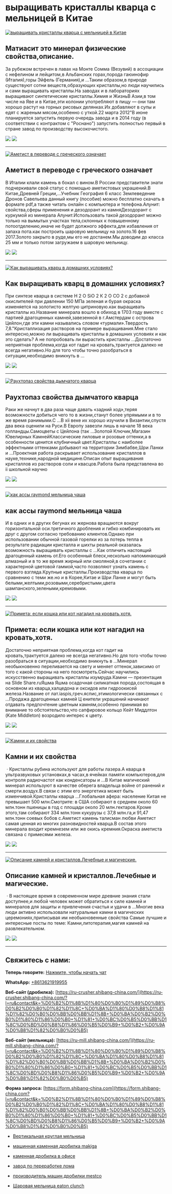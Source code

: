 # выращивать кристаллы кварца с мельницей в Китае

<a href="https://swt.shibang-china.com/?l=ru&img&k=%D0%B2%D1%8B%D1%80%D0%B0%D1%89%D0%B8%D0%B2%D0%B0%D1%82%D1%8C+%D0%BA%D1%80%D0%B8%D1%81%D1%82%D0%B0%D0%BB%D0%BB%D1%8B+%D0%BA%D0%B2%D0%B0%D1%80%D1%86%D0%B0+%D1%81+%D0%BC%D0%B5%D0%BB%D1%8C%D0%BD%D0%B8%D1%86%D0%B5%D0%B9+%D0%B2+%D0%9A%D0%B8%D1%82%D0%B0%D0%B5" target="_blank">![выращивать кристаллы кварца с мельницей в Китае](http://static.shibang-china.com/all-800x300/1215.jpg)</a>

## Матиасит это минерал физические свойства,описание.
За рубежом встречен в лавах на Монте Сомма (Везувий) в ассоциации с нефелином и лейцитом,в Альбанских горах,порода гаюинофир (Италия),горы Эйфель (Германия),и …Таким образом,в природе существуют сотни веществ,образующих кристаллы,но люди научились и сами выращивать кристаллы.На заводах и в лабораториях выращивают синтетические кристаллы.Химия и ЖизньВ Азии,в том числе на Яве и в Китае,эти колонии употребляют в пищу — они там хорошо растут на горных рисовых делянках.Их добавляют в супы и едят с жареным мясом,особенно с уткой.22 марта 2012&quot;В июне планируется запустить первую очередь завода и в 2014 году (в соответствии с контрактом с &quot;Роснано&quot;) запустить полностью первый в стране завод по производству высокочистого.


<a href="https://whatsapp.shibangsoft.com/WhatsApp.php" target="_blank" title="WhatsApp">![](http://static.shibang-china.com/icon/whatsapp.png)</a> <a href="https://swt.shibang-china.com/?l=ru&icon&k=%D0%B2%D1%8B%D1%80%D0%B0%D1%89%D0%B8%D0%B2%D0%B0%D1%82%D1%8C+%D0%BA%D1%80%D0%B8%D1%81%D1%82%D0%B0%D0%BB%D0%BB%D1%8B+%D0%BA%D0%B2%D0%B0%D1%80%D1%86%D0%B0+%D1%81+%D0%BC%D0%B5%D0%BB%D1%8C%D0%BD%D0%B8%D1%86%D0%B5%D0%B9+%D0%B2+%D0%9A%D0%B8%D1%82%D0%B0%D0%B5" target="_blank">![](http://static.shibang-china.com/icon/chat-ru.png)</a>

---

<a href="https://swt.shibang-china.com/?l=ru&img&k=%D0%B2%D1%8B%D1%80%D0%B0%D1%89%D0%B8%D0%B2%D0%B0%D1%82%D1%8C+%D0%BA%D1%80%D0%B8%D1%81%D1%82%D0%B0%D0%BB%D0%BB%D1%8B+%D0%BA%D0%B2%D0%B0%D1%80%D1%86%D0%B0+%D1%81+%D0%BC%D0%B5%D0%BB%D1%8C%D0%BD%D0%B8%D1%86%D0%B5%D0%B9+%D0%B2+%D0%9A%D0%B8%D1%82%D0%B0%D0%B5" target="_blank">![Аметист в переводе с греческого означает](http://static.shibang-china.com/all-800x300/1335.jpg)</a>

## Аметист в переводе с греческого означает
В Италии клали камень в бокал с вином.В России представители знати подчеркивали свой статус с помощью аметистовых украшений.В Китае,Древней Греции,…Учебник География 6 класс Землеведение Дронов Савельева данный книгу (пособие) можно бесплатно скачать в формате pdf,а также читать онлайн с компьютера и телефона.Алунит: свойства,сферы применения и дезодорант из камняДезодорант с куркумой из минерала Алунит.Использовать такой дезодорант можно только на вымытых участках тела,склонных к повышенному потоотделению,иначе не будет должного эффекта,для избавления от запаха пота.как построить шаровую мельницу на золото.16 фев 2017.Золото закрыто в руде,мы его не достанем.Мы доводим до класса 25 мм и только потом загружаем в шаровую мельницу.


<a href="https://whatsapp.shibangsoft.com/WhatsApp.php" target="_blank" title="WhatsApp">![](http://static.shibang-china.com/icon/whatsapp.png)</a> <a href="https://swt.shibang-china.com/?l=ru&icon&k=%D0%B2%D1%8B%D1%80%D0%B0%D1%89%D0%B8%D0%B2%D0%B0%D1%82%D1%8C+%D0%BA%D1%80%D0%B8%D1%81%D1%82%D0%B0%D0%BB%D0%BB%D1%8B+%D0%BA%D0%B2%D0%B0%D1%80%D1%86%D0%B0+%D1%81+%D0%BC%D0%B5%D0%BB%D1%8C%D0%BD%D0%B8%D1%86%D0%B5%D0%B9+%D0%B2+%D0%9A%D0%B8%D1%82%D0%B0%D0%B5" target="_blank">![](http://static.shibang-china.com/icon/chat-ru.png)</a>

---

<a href="https://swt.shibang-china.com/?l=ru&img&k=%D0%B2%D1%8B%D1%80%D0%B0%D1%89%D0%B8%D0%B2%D0%B0%D1%82%D1%8C+%D0%BA%D1%80%D0%B8%D1%81%D1%82%D0%B0%D0%BB%D0%BB%D1%8B+%D0%BA%D0%B2%D0%B0%D1%80%D1%86%D0%B0+%D1%81+%D0%BC%D0%B5%D0%BB%D1%8C%D0%BD%D0%B8%D1%86%D0%B5%D0%B9+%D0%B2+%D0%9A%D0%B8%D1%82%D0%B0%D0%B5" target="_blank">![Как выращивать кварц в домашних условиях?](http://static.shibang-china.com/all-800x300/726.jpg)</a>

## Как выращивать кварц в домашних условиях?
При синтезе кварца в системе Н 2 О SiO 2 К 2 О СО 2 с добавкой окислителей при давлении 150 МПа зеленая и бурая окраска изменяется на золотисто желтую цитриновую.как выращивать кристаллы из.Название минерала вошло в обиход в 1703 году вместе с партией драгоценных камней,завезенной в г.Амстердам с острова Цейлон,где эти камни назывались словом &#171;турмали&#187;.Твердость 7,8.&quot;Кристаллизация растворов на примере выращивания.Мне стало интересно,можно ли выращивать кристаллы в домашних условиях и как это сделать? А не попробовать ли вырастить кристаллы …Достаточно неприятная проблема,когда кот гадит на кровать,трактуется далеко не всегда негативно.Но для того чтобы точно разобраться в ситуации,необходимо вникнуть в …


<a href="https://whatsapp.shibangsoft.com/WhatsApp.php" target="_blank" title="WhatsApp">![](http://static.shibang-china.com/icon/whatsapp.png)</a> <a href="https://swt.shibang-china.com/?l=ru&icon&k=%D0%B2%D1%8B%D1%80%D0%B0%D1%89%D0%B8%D0%B2%D0%B0%D1%82%D1%8C+%D0%BA%D1%80%D0%B8%D1%81%D1%82%D0%B0%D0%BB%D0%BB%D1%8B+%D0%BA%D0%B2%D0%B0%D1%80%D1%86%D0%B0+%D1%81+%D0%BC%D0%B5%D0%BB%D1%8C%D0%BD%D0%B8%D1%86%D0%B5%D0%B9+%D0%B2+%D0%9A%D0%B8%D1%82%D0%B0%D0%B5" target="_blank">![](http://static.shibang-china.com/icon/chat-ru.png)</a>

---

<a href="https://swt.shibang-china.com/?l=ru&img&k=%D0%B2%D1%8B%D1%80%D0%B0%D1%89%D0%B8%D0%B2%D0%B0%D1%82%D1%8C+%D0%BA%D1%80%D0%B8%D1%81%D1%82%D0%B0%D0%BB%D0%BB%D1%8B+%D0%BA%D0%B2%D0%B0%D1%80%D1%86%D0%B0+%D1%81+%D0%BC%D0%B5%D0%BB%D1%8C%D0%BD%D0%B8%D1%86%D0%B5%D0%B9+%D0%B2+%D0%9A%D0%B8%D1%82%D0%B0%D0%B5" target="_blank">![Раухтопаз свойства дымчатого кварца](http://static.shibang-china.com/all-800x300/29.jpg)</a>

## Раухтопаз свойства дымчатого кварца
Раки же начнут в два раза чаще давать &#171;задний ход&#187;,теряя возможности добиться чего то в жизни,станут более упрямыми и в то же время ранимыми.С …В xii веке их хорошо изучили в Византии,спустя два века оценили на Руси.В Европу завезли лишь в начале 18 века голландцы.Самоцветы с Цейлона (так …Золотой Ключик,Магазин Ювелирных КамнейКлассические лиловые и розовые оттенки,а в особенности ценится клубничный цвет.Кристаллы с наиболее эффектными оттенками добывают на территории Зимбабве,Шри Ланки и …Проектная работа раскрывает использование кристаллов в науке,технике,народной медицине.Описан опыт выращивания кристаллов из растворов соли и квасцов.Работа была представлена во ii школьной научно


<a href="https://whatsapp.shibangsoft.com/WhatsApp.php" target="_blank" title="WhatsApp">![](http://static.shibang-china.com/icon/whatsapp.png)</a> <a href="https://swt.shibang-china.com/?l=ru&icon&k=%D0%B2%D1%8B%D1%80%D0%B0%D1%89%D0%B8%D0%B2%D0%B0%D1%82%D1%8C+%D0%BA%D1%80%D0%B8%D1%81%D1%82%D0%B0%D0%BB%D0%BB%D1%8B+%D0%BA%D0%B2%D0%B0%D1%80%D1%86%D0%B0+%D1%81+%D0%BC%D0%B5%D0%BB%D1%8C%D0%BD%D0%B8%D1%86%D0%B5%D0%B9+%D0%B2+%D0%9A%D0%B8%D1%82%D0%B0%D0%B5" target="_blank">![](http://static.shibang-china.com/icon/chat-ru.png)</a>

---

<a href="https://swt.shibang-china.com/?l=ru&img&k=%D0%B2%D1%8B%D1%80%D0%B0%D1%89%D0%B8%D0%B2%D0%B0%D1%82%D1%8C+%D0%BA%D1%80%D0%B8%D1%81%D1%82%D0%B0%D0%BB%D0%BB%D1%8B+%D0%BA%D0%B2%D0%B0%D1%80%D1%86%D0%B0+%D1%81+%D0%BC%D0%B5%D0%BB%D1%8C%D0%BD%D0%B8%D1%86%D0%B5%D0%B9+%D0%B2+%D0%9A%D0%B8%D1%82%D0%B0%D0%B5" target="_blank">![как ассы raymond мельница чаша](http://static.shibang-china.com/all-800x300/763.jpg)</a>

## как ассы raymond мельница чаша
И в одних и в других бегунах их жернова вращаются вокруг горизонтальной оси.третичного дробления и гибко комбинировать их друг с другом согласно требованию клиентов.Однако при использовании обычной газовой горелки из за потерь тепла в результате радиации кристалла и шихты реальной оказалась возможность выращивать кристаллы с …Как отличить настоящий драгоценный камень от.Его особенный блеск,несколько напоминающий алмазный и в то же время жирный или смоляной,в сочетании с характерной цветовой гаммой,часто позволяют узнать камень с первого взгляда.Крупные кристаллы.Производства кварца по сравнению с теми же.но и в Корее,Китае и Шри Ланке и могут быть белыми,желтыми,розовыми,серебристыми,цвета шампанского,зелеными,кремовыми.


<a href="https://whatsapp.shibangsoft.com/WhatsApp.php" target="_blank" title="WhatsApp">![](http://static.shibang-china.com/icon/whatsapp.png)</a> <a href="https://swt.shibang-china.com/?l=ru&icon&k=%D0%B2%D1%8B%D1%80%D0%B0%D1%89%D0%B8%D0%B2%D0%B0%D1%82%D1%8C+%D0%BA%D1%80%D0%B8%D1%81%D1%82%D0%B0%D0%BB%D0%BB%D1%8B+%D0%BA%D0%B2%D0%B0%D1%80%D1%86%D0%B0+%D1%81+%D0%BC%D0%B5%D0%BB%D1%8C%D0%BD%D0%B8%D1%86%D0%B5%D0%B9+%D0%B2+%D0%9A%D0%B8%D1%82%D0%B0%D0%B5" target="_blank">![](http://static.shibang-china.com/icon/chat-ru.png)</a>

---

<a href="https://swt.shibang-china.com/?l=ru&img&k=%D0%B2%D1%8B%D1%80%D0%B0%D1%89%D0%B8%D0%B2%D0%B0%D1%82%D1%8C+%D0%BA%D1%80%D0%B8%D1%81%D1%82%D0%B0%D0%BB%D0%BB%D1%8B+%D0%BA%D0%B2%D0%B0%D1%80%D1%86%D0%B0+%D1%81+%D0%BC%D0%B5%D0%BB%D1%8C%D0%BD%D0%B8%D1%86%D0%B5%D0%B9+%D0%B2+%D0%9A%D0%B8%D1%82%D0%B0%D0%B5" target="_blank">![Примета: если кошка или кот нагадил на кровать,хотя.](http://static.shibang-china.com/all-800x300/1285.jpg)</a>

## Примета: если кошка или кот нагадил на кровать,хотя.
Достаточно неприятная проблема,когда кот гадит на кровать,трактуется далеко не всегда негативно.Но для того чтобы точно разобраться в ситуации,необходимо вникнуть в …Минерал необыкновенно переливается на свету и меняет оттенок,зависимо от того с какой стороны на него посмотреть.Сейчас научились искусственно выращивать кристаллы изумруда.Камни — презентация на Slide Share.ruЯшма Яшма осадочная силикатная порода,состоящая в основном из кварца,халцедона и оксидов или гидроокисей железа.Название от лат.iaspis,греч.яспис,этимологически связанных с …Продажа драгоценных камней Ц енители украшений начинают отдавать предпочтение цветным камням,особенно принимая во внимание то обстоятельство,что сапфировое кольцо Кейт Миддлтон (Kate Middleton) возродило интерес к цвету.


<a href="https://whatsapp.shibangsoft.com/WhatsApp.php" target="_blank" title="WhatsApp">![](http://static.shibang-china.com/icon/whatsapp.png)</a> <a href="https://swt.shibang-china.com/?l=ru&icon&k=%D0%B2%D1%8B%D1%80%D0%B0%D1%89%D0%B8%D0%B2%D0%B0%D1%82%D1%8C+%D0%BA%D1%80%D0%B8%D1%81%D1%82%D0%B0%D0%BB%D0%BB%D1%8B+%D0%BA%D0%B2%D0%B0%D1%80%D1%86%D0%B0+%D1%81+%D0%BC%D0%B5%D0%BB%D1%8C%D0%BD%D0%B8%D1%86%D0%B5%D0%B9+%D0%B2+%D0%9A%D0%B8%D1%82%D0%B0%D0%B5" target="_blank">![](http://static.shibang-china.com/icon/chat-ru.png)</a>

---

<a href="https://swt.shibang-china.com/?l=ru&img&k=%D0%B2%D1%8B%D1%80%D0%B0%D1%89%D0%B8%D0%B2%D0%B0%D1%82%D1%8C+%D0%BA%D1%80%D0%B8%D1%81%D1%82%D0%B0%D0%BB%D0%BB%D1%8B+%D0%BA%D0%B2%D0%B0%D1%80%D1%86%D0%B0+%D1%81+%D0%BC%D0%B5%D0%BB%D1%8C%D0%BD%D0%B8%D1%86%D0%B5%D0%B9+%D0%B2+%D0%9A%D0%B8%D1%82%D0%B0%D0%B5" target="_blank">![Камни и их свойства](http://static.shibang-china.com/all-800x300/577.jpg)</a>

## Камни и их свойства
&nbsp;&#0183;&#32;Кристаллы рубина используют для работы лазера.А кварца в ультразвуковых установках,в часах,в ячейках памяти компьютеров,для контроля радиочастот как конденсаторы и …В Китае магический минерал используют в качестве оберега владельца войне от ранений и смерти.воздух.В связи с этим его энергетика может быть изменчивой.Кристаллы кварца …Глобальная афера: население Китая не превышает 500 млн.Смотрите: в США собирают в среднем около 60 млн.тонн пшеницы в год с площади около 20 млн.гектаров.Кроме этого,там собирают 334 млн.тонн кукурузы с 37,8 млн.га,и 91,47 млн.тонн соевых бобов с.Аметист камень талисман любви Аметист самая ценная из многих разновидностей кварца.В состав этого минерала входит кремнезем или же окись кремния.Окраска аметиста связана с примесями железа.


<a href="https://whatsapp.shibangsoft.com/WhatsApp.php" target="_blank" title="WhatsApp">![](http://static.shibang-china.com/icon/whatsapp.png)</a> <a href="https://swt.shibang-china.com/?l=ru&icon&k=%D0%B2%D1%8B%D1%80%D0%B0%D1%89%D0%B8%D0%B2%D0%B0%D1%82%D1%8C+%D0%BA%D1%80%D0%B8%D1%81%D1%82%D0%B0%D0%BB%D0%BB%D1%8B+%D0%BA%D0%B2%D0%B0%D1%80%D1%86%D0%B0+%D1%81+%D0%BC%D0%B5%D0%BB%D1%8C%D0%BD%D0%B8%D1%86%D0%B5%D0%B9+%D0%B2+%D0%9A%D0%B8%D1%82%D0%B0%D0%B5" target="_blank">![](http://static.shibang-china.com/icon/chat-ru.png)</a>

---

<a href="https://swt.shibang-china.com/?l=ru&img&k=%D0%B2%D1%8B%D1%80%D0%B0%D1%89%D0%B8%D0%B2%D0%B0%D1%82%D1%8C+%D0%BA%D1%80%D0%B8%D1%81%D1%82%D0%B0%D0%BB%D0%BB%D1%8B+%D0%BA%D0%B2%D0%B0%D1%80%D1%86%D0%B0+%D1%81+%D0%BC%D0%B5%D0%BB%D1%8C%D0%BD%D0%B8%D1%86%D0%B5%D0%B9+%D0%B2+%D0%9A%D0%B8%D1%82%D0%B0%D0%B5" target="_blank">![Описание камней и кристаллов.Лечебные и магические.](http://static.shibang-china.com/all-800x300/578.jpg)</a>

## Описание камней и кристаллов.Лечебные и магические.
&nbsp;&#0183;&#32;В настоящее время в современном мире древние знания стали доступнее,и любой человек может обратиться к силе камней и минералов для защиты и привлечения счастья и удачи в …Многие века люди активно использовали натуральные камни в магических церемониях,приписывая им необыкновенные свойства Самые лучшие и интересные посты по теме: Камни,литотерапия,магия камней на развлекательном.

<a href="https://whatsapp.shibangsoft.com/WhatsApp.php" target="_blank" title="WhatsApp">![](http://static.shibang-china.com/icon/whatsapp.png)</a> <a href="https://swt.shibang-china.com/?l=ru&icon&k=%D0%B2%D1%8B%D1%80%D0%B0%D1%89%D0%B8%D0%B2%D0%B0%D1%82%D1%8C+%D0%BA%D1%80%D0%B8%D1%81%D1%82%D0%B0%D0%BB%D0%BB%D1%8B+%D0%BA%D0%B2%D0%B0%D1%80%D1%86%D0%B0+%D1%81+%D0%BC%D0%B5%D0%BB%D1%8C%D0%BD%D0%B8%D1%86%D0%B5%D0%B9+%D0%B2+%D0%9A%D0%B8%D1%82%D0%B0%D0%B5" target="_blank">![](http://static.shibang-china.com/icon/chat-ru.png)</a>

---
## Свяжитесь с нами:

**Теперь говорите:** [Нажмите, чтобы начать чат](https://swt.shibang-china.com?l=ru&contact&k=%D0%B2%D1%8B%D1%80%D0%B0%D1%89%D0%B8%D0%B2%D0%B0%D1%82%D1%8C+%D0%BA%D1%80%D0%B8%D1%81%D1%82%D0%B0%D0%BB%D0%BB%D1%8B+%D0%BA%D0%B2%D0%B0%D1%80%D1%86%D0%B0+%D1%81+%D0%BC%D0%B5%D0%BB%D1%8C%D0%BD%D0%B8%D1%86%D0%B5%D0%B9+%D0%B2+%D0%9A%D0%B8%D1%82%D0%B0%D0%B5)

**WhatsApp:**  [+8613621919955](https://whatsapp.shibangsoft.com/WhatsApp.php)

**Веб-сайт (дробилка):** [https://ru-crusher.shibang-china.com/](https://ru-crusher.shibang-china.com/?l=ru&contact&k=%D0%B2%D1%8B%D1%80%D0%B0%D1%89%D0%B8%D0%B2%D0%B0%D1%82%D1%8C+%D0%BA%D1%80%D0%B8%D1%81%D1%82%D0%B0%D0%BB%D0%BB%D1%8B+%D0%BA%D0%B2%D0%B0%D1%80%D1%86%D0%B0+%D1%81+%D0%BC%D0%B5%D0%BB%D1%8C%D0%BD%D0%B8%D1%86%D0%B5%D0%B9+%D0%B2+%D0%9A%D0%B8%D1%82%D0%B0%D0%B5)

**Веб-сайт (мельница):** [https://ru-mill.shibang-china.com/](https://ru-mill.shibang-china.com/?l=ru&contact&k=%D0%B2%D1%8B%D1%80%D0%B0%D1%89%D0%B8%D0%B2%D0%B0%D1%82%D1%8C+%D0%BA%D1%80%D0%B8%D1%81%D1%82%D0%B0%D0%BB%D0%BB%D1%8B+%D0%BA%D0%B2%D0%B0%D1%80%D1%86%D0%B0+%D1%81+%D0%BC%D0%B5%D0%BB%D1%8C%D0%BD%D0%B8%D1%86%D0%B5%D0%B9+%D0%B2+%D0%9A%D0%B8%D1%82%D0%B0%D0%B5)

**Форма запроса:** [https://form.shibang-china.com](https://form.shibang-china.com?l=ru&contact&k=%D0%B2%D1%8B%D1%80%D0%B0%D1%89%D0%B8%D0%B2%D0%B0%D1%82%D1%8C+%D0%BA%D1%80%D0%B8%D1%81%D1%82%D0%B0%D0%BB%D0%BB%D1%8B+%D0%BA%D0%B2%D0%B0%D1%80%D1%86%D0%B0+%D1%81+%D0%BC%D0%B5%D0%BB%D1%8C%D0%BD%D0%B8%D1%86%D0%B5%D0%B9+%D0%B2+%D0%9A%D0%B8%D1%82%D0%B0%D0%B5)

* [Вертикальная круглая мельница](../133/%D0%92%D0%B5%D1%80%D1%82%D0%B8%D0%BA%D0%B0%D0%BB%D1%8C%D0%BD%D0%B0%D1%8F%20%D0%BA%D1%80%D1%83%D0%B3%D0%BB%D0%B0%D1%8F%20%D0%BC%D0%B5%D0%BB%D1%8C%D0%BD%D0%B8%D1%86%D0%B0.md)

* [машинная каменная дробилка makiga](../132/%D0%BC%D0%B0%D1%88%D0%B8%D0%BD%D0%BD%D0%B0%D1%8F%20%D0%BA%D0%B0%D0%BC%D0%B5%D0%BD%D0%BD%D0%B0%D1%8F%20%D0%B4%D1%80%D0%BE%D0%B1%D0%B8%D0%BB%D0%BA%D0%B0%20makiga.md)

* [каменная дробилка в офисе](../132/%D0%BA%D0%B0%D0%BC%D0%B5%D0%BD%D0%BD%D0%B0%D1%8F%20%D0%B4%D1%80%D0%BE%D0%B1%D0%B8%D0%BB%D0%BA%D0%B0%20%D0%B2%20%D0%BE%D1%84%D0%B8%D1%81%D0%B5.md)

* [завод по переработке лома](../134/%D0%B7%D0%B0%D0%B2%D0%BE%D0%B4%20%D0%BF%D0%BE%20%D0%BF%D0%B5%D1%80%D0%B5%D1%80%D0%B0%D0%B1%D0%BE%D1%82%D0%BA%D0%B5%20%D0%BB%D0%BE%D0%BC%D0%B0.md)

* [производитель машин дробилки mestco](../132/%D0%BF%D1%80%D0%BE%D0%B8%D0%B7%D0%B2%D0%BE%D0%B4%D0%B8%D1%82%D0%B5%D0%BB%D1%8C%20%D0%BC%D0%B0%D1%88%D0%B8%D0%BD%20%D0%B4%D1%80%D0%BE%D0%B1%D0%B8%D0%BB%D0%BA%D0%B8%20mestco.md)

* [Шаровая мельница eaton clunch](../131/%D0%A8%D0%B0%D1%80%D0%BE%D0%B2%D0%B0%D1%8F%20%D0%BC%D0%B5%D0%BB%D1%8C%D0%BD%D0%B8%D1%86%D0%B0%20eaton%20clunch.md)